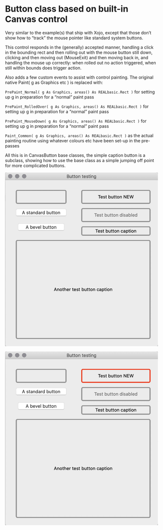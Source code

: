 # Button class based on built-in Canvas control

Very similar to the example(s) that ship with Xojo, except that those don’t show how to “track” the mouse pointer like standard system buttons.

This control responds in the (generally) accepted manner, handling a click in the bounding rect and then rolling out with the mouse button still down, clicking and then moving out (MouseExit) and then moving back in, and handling the mouse up correctly: when rolled out no action triggered, when still within bounds does trigger action.

Also adds a few custom events to assist with control painting. The original native Paint( g as Graphics etc ) is replaced with:

`PrePaint_Normal( g As Graphics, areas() As REALbasic.Rect )` for setting up g in preparation for a “normal” paint pass

`PrePaint_RolledOver( g As Graphics, areas() As REALbasic.Rect )` for setting up g in preparation for a “normal” paint pass

`PrePaint_MouseDown( g As Graphics, areas() As REALbasic.Rect )` for setting up g in preparation for a “normal” paint pass

`Paint_Common( g As Graphics, areas() As REALbasic.Rect )` as the actual painting routine using whatever colours etc have been set-up in the pre-passes

All this is in CanvasButton base classes, the simple caption button is a subclass, showing how to use the base class as a simple jumping off point for more complicated buttons.

![Screenshot of normal states](/screenshots/normal.jpg)

![Screenshot when rolled over](/screenshots/rolled_over.jpg)

